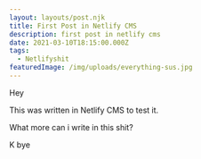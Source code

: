 ```yaml
---
layout: layouts/post.njk
title: First Post in Netlify CMS
description: first post in netlify cms
date: 2021-03-10T18:15:00.000Z
tags:
  - Netlifyshit
featuredImage: /img/uploads/everything-sus.jpg
---
```

Hey 

This was written in Netlify CMS to test it.

What more can i write in this shit?

K bye